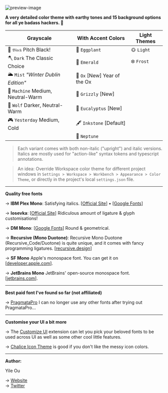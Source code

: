 ![preview-image](https://raw.githubusercontent.com/troydraws/paddy-color-theme/master/paddy-color-theme-preview.gif)

**A very detailed color theme with earthy tones and 15 background options for all ye badass hackers. 🍁**

| Grayscale                          | With Accent Colors          | Light Themes |
| ---------------------------------- | --------------------------- | ------------ |
| 🚧 `𝔅𝔩𝔞𝔠𝔨` Pitch Black!             | 🍆 `Eggplant`                | 🌞 `Light`    |
| 🪓 `Dark` The Classic Choice        | 🌲 `Emerald`                 | ❄️ `Frost`    |
| 🌥 `Mist` *"Winter Dublin Edition"* | 🧧 `Ox` [New] Year of the Ox |              |
| 🤖 `Machine` Medium, Neutral-Warm   | 🐻 `Grizzly` [New]           |              |
| 🐺 `Wolf` Darker, Neutral-Warm      | 🌿 `Eucalyptus` [New]        |              |
| 🎮 `Yesterday` Medium, Cold         | 🖋 `Inkstone` [Default]      |              |
|                                    | 🔵 `Neptune`                 |              |

&NewLine;

> Each variant comes with both non-italic ("upright") and italic versions. Italics are mostly used for "action-like" syntax tokens and typescript annotations.


> An idea: Override Workspace color theme for different project windows in `Settings > Workspace > Workbench > Appearance > Color Theme`, or directly in the project's local `settings.json` file.

---

**Quality free fonts**

→ **IBM Plex Mono**: Satisfying italics. [[Official Site](https://www.ibm.com/plex/)] • [[Google Fonts](https://fonts.google.com/specimen/IBM+Plex+Mono)]  

→ **Iosevka**: [[Official Site](https://typeof.net/Iosevka/)] Ridiculous amount of ligature & glyph customisations!

→ **DM Mono**: [[Google Fonts](https://fonts.google.com/specimen/DM+Mono)] Round & geometrical.

→ **Recursive (Mono Duotone)**: Recursive Mono Duotone (Recursive_Code/Duotone) is quite unique, and it comes with fancy programming ligatures. [[recursive.design](https://www.recursive.design/)]  

→ **SF Mono** Apple's monospace font. You can get it on [[developer.apple.com](https://developer.apple.com/fonts/)].  

→ **JetBrains Mono** JetBrains' open-source monospace font. [[jetbrains.com](https://www.jetbrains.com/lp/mono/)]. 

---

**Best paid font I've found so far (not affiliated)**

→ [PragmataPro](https://fsd.it/shop/fonts/pragmatapro/) I can no longer use any other fonts after trying out PragmataPro... 

---

**Customise your UI a bit more**

→ The [Customize UI](https://marketplace.visualstudio.com/items?itemName=iocave.customize-ui) extension can let you pick your beloved fonts to be used across UI as well as some other cool little features.  

→ [Chalice Icon Theme](https://marketplace.visualstudio.com/items?itemName=artlaman.chalice-icon-theme) is good if you don't like the messy icon colors.

---

**Author:**  

Yile Ou  

→ [Website](https://yile.art/)<br />
→ [Twitter](https://twitter.com/yile_art)